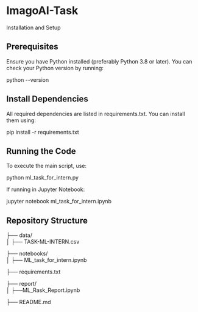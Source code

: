 # ImagoAI-Task
Installation and Setup

## Prerequisites

Ensure you have Python installed (preferably Python 3.8 or later). 
You can check your Python version by running:

python --version

## Install Dependencies

All required dependencies are listed in requirements.txt. You can install them using:

pip install -r requirements.txt

## Running the Code

To execute the main script, use:

python ml_task_for_intern.py

If running in Jupyter Notebook:

jupyter notebook ml_task_for_intern.ipynb

## Repository Structure

├── data/                    
│   ├── TASK-ML-INTERN.csv    

├── notebooks/               
│   ├── ML_task_for_intern.ipynb      

├── requirements.txt        

├── report/           
│   ├──ML_Rask_Report.ipynb

├── README.md                
